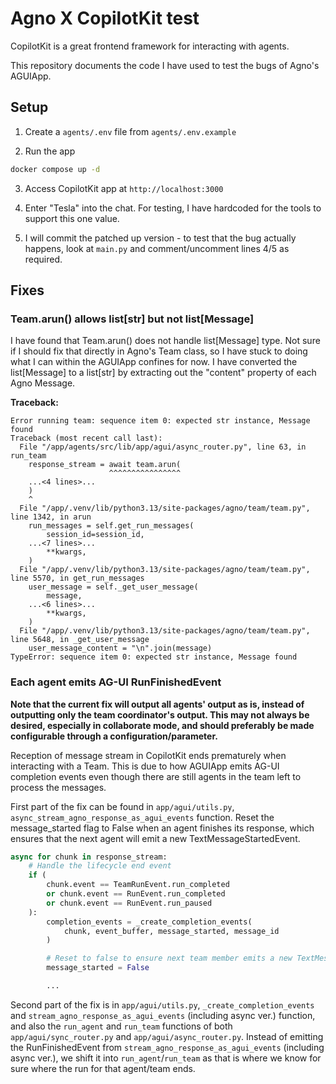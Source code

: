 # Agno X CopilotKit test

CopilotKit is a great frontend framework for interacting with agents.

This repository documents the code I have used to test the bugs of Agno's AGUIApp.

## Setup

1. Create a `agents/.env` file from `agents/.env.example`


2. Run the app
```bash
docker compose up -d
```

3. Access CopilotKit app at `http://localhost:3000`

4. Enter "Tesla" into the chat. For testing, I have hardcoded for the tools to support this one value.

5. I will commit the patched up version - to test that the bug actually happens, look at `main.py` and comment/uncomment lines 4/5 as required.

## Fixes

### Team.arun() allows list[str] but not list[Message]

I have found that Team.arun() does not handle list[Message] type. Not sure if I should fix that directly in Agno's Team class, so I have stuck to doing what I can within the AGUIApp confines for now. I have converted the list[Message] to a list[str] by extracting out the "content" property of each Agno Message.

**Traceback:**

```
Error running team: sequence item 0: expected str instance, Message found
Traceback (most recent call last):
  File "/app/agents/src/lib/app/agui/async_router.py", line 63, in run_team
    response_stream = await team.arun(
                      ^^^^^^^^^^^^^^^^
    ...<4 lines>...
    )
    ^
  File "/app/.venv/lib/python3.13/site-packages/agno/team/team.py", line 1342, in arun
    run_messages = self.get_run_messages(
        session_id=session_id,
    ...<7 lines>...
        **kwargs,
    )
  File "/app/.venv/lib/python3.13/site-packages/agno/team/team.py", line 5570, in get_run_messages
    user_message = self._get_user_message(
        message,
    ...<6 lines>...
        **kwargs,
    )
  File "/app/.venv/lib/python3.13/site-packages/agno/team/team.py", line 5648, in _get_user_message
    user_message_content = "\n".join(message)
TypeError: sequence item 0: expected str instance, Message found
```

### Each agent emits AG-UI RunFinishedEvent

**Note that the current fix will output all agents' output as is, instead of outputting only the team coordinator's output. This may not always be desired, especially in collaborate mode, and should preferably be made configurable through a configuration/parameter.**

Reception of message stream in CopilotKit ends prematurely when interacting with a Team. This is due to how AGUIApp emits AG-UI completion events even though there are still agents in the team left to process the messages.

First part of the fix can be found in `app/agui/utils.py`, `async_stream_agno_response_as_agui_events` function.
Reset the message_started flag to False when an agent finishes its response, which ensures that the next agent will
emit a new TextMessageStartedEvent.

```python
async for chunk in response_stream:
    # Handle the lifecycle end event
    if (
        chunk.event == TeamRunEvent.run_completed
        or chunk.event == RunEvent.run_completed
        or chunk.event == RunEvent.run_paused
    ):
        completion_events = _create_completion_events(
            chunk, event_buffer, message_started, message_id
        )

        # Reset to false to ensure next team member emits a new TextMessageStartEvent
        message_started = False

        ...
```

Second part of the fix is in `app/agui/utils.py`, `_create_completion_events` and `stream_agno_response_as_agui_events` (including async ver.) function,
and also the `run_agent` and `run_team` functions of both `app/agui/sync_router.py` and `app/agui/async_router.py`.
Instead of emitting the RunFinishedEvent from `stream_agno_response_as_agui_events` (including async ver.), we shift it into `run_agent`/`run_team` as that is where we know for sure where the run for that agent/team ends.
